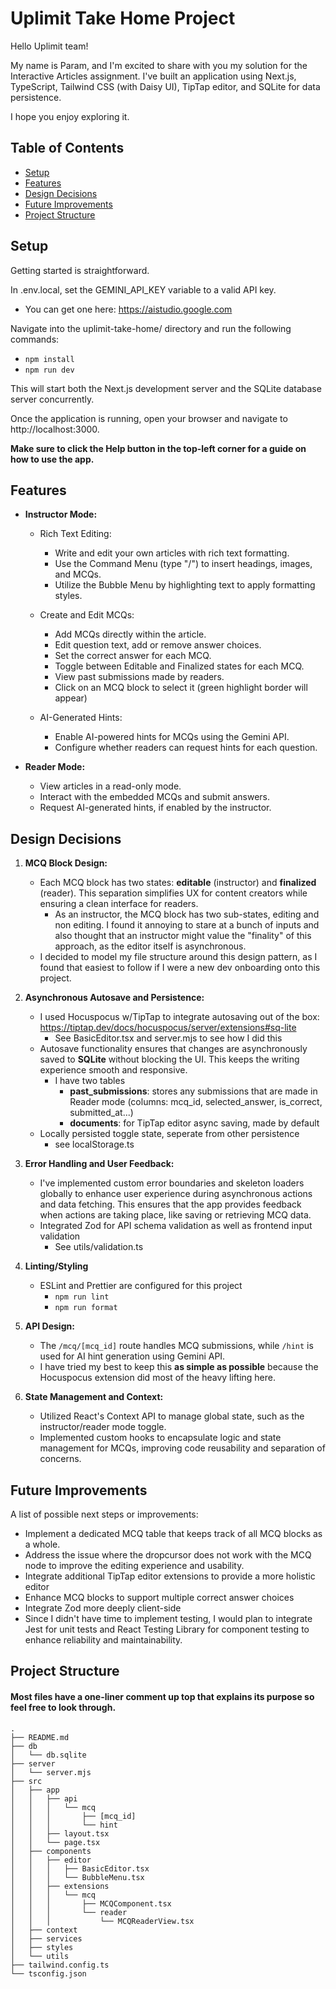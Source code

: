 # Uplimit Take Home Project

Hello Uplimit team!

My name is Param, and I'm excited to share with you my solution for the Interactive Articles assignment. I've built an application using Next.js, TypeScript, Tailwind CSS (with Daisy UI), TipTap editor, and SQLite for data persistence.

I hope you enjoy exploring it.

## Table of Contents

- [Setup](#setup)
- [Features](#features)
- [Design Decisions](#design-decisions)
- [Future Improvements](#future-improvements)
- [Project Structure](#project-structure)

## Setup

Getting started is straightforward.

In .env.local, set the GEMINI_API_KEY variable to a valid API key.

- You can get one here:
  https://aistudio.google.com

Navigate into the uplimit-take-home/ directory and run the following commands:

- `npm install`
- `npm run dev`

This will start both the Next.js development server and the SQLite database server concurrently.

Once the application is running, open your browser and navigate to http://localhost:3000.

**Make sure to click the Help button in the top-left corner for a guide on how to use the app.**

## Features

- **Instructor Mode:**

  - Rich Text Editing:

    - Write and edit your own articles with rich text formatting.
    - Use the Command Menu (type "/") to insert headings, images, and MCQs.
    - Utilize the Bubble Menu by highlighting text to apply formatting styles.

  - Create and Edit MCQs:
    - Add MCQs directly within the article.
    - Edit question text, add or remove answer choices.
    - Set the correct answer for each MCQ.
    - Toggle between Editable and Finalized states for each MCQ.
    - View past submissions made by readers.
    - Click on an MCQ block to select it (green highlight border will appear)
  - AI-Generated Hints:
    - Enable AI-powered hints for MCQs using the Gemini API.
    - Configure whether readers can request hints for each question.

- **Reader Mode:**

  - View articles in a read-only mode.
  - Interact with the embedded MCQs and submit answers.
  - Request AI-generated hints, if enabled by the instructor.

## Design Decisions

1. **MCQ Block Design:**

   - Each MCQ block has two states: **editable** (instructor) and **finalized** (reader). This separation simplifies UX for content creators while ensuring a clean interface for readers.
     - As an instructor, the MCQ block has two sub-states, editing and non editing. I found it annoying to stare at a bunch of inputs and also thought that an instructor might value the "finality" of this approach, as the editor itself is asynchronous.
   - I decided to model my file structure around this design pattern, as I found that easiest to follow if I were a new dev onboarding onto this project.

2. **Asynchronous Autosave and Persistence:**

   - I used Hocuspocus w/TipTap to integrate autosaving out of the box: https://tiptap.dev/docs/hocuspocus/server/extensions#sq-lite
     - See BasicEditor.tsx and server.mjs to see how I did this
   - Autosave functionality ensures that changes are asynchronously saved to **SQLite** without blocking the UI. This keeps the writing experience smooth and responsive.
     - I have two tables
       - **past_submissions**: stores any submissions that are made in Reader mode (columns: mcq_id, selected_answer, is_correct, submitted_at...)
       - **documents**: for TipTap editor async saving, made by default
    - Locally persisted toggle state, seperate from other persistence
      - see localStorage.ts

3. **Error Handling and User Feedback:**

   - I've implemented custom error boundaries and skeleton loaders globally to enhance user experience during asynchronous actions and data fetching. This ensures that the app provides feedback when actions are taking place, like saving or retrieving MCQ data.
   - Integrated Zod for API schema validation as well as frontend input validation
     - See utils/validation.ts

4. **Linting/Styling**

   - ESLint and Prettier are configured for this project
     - `npm run lint`
     - `npm run format`

5. **API Design:**

   - The `/mcq/[mcq_id]` route handles MCQ submissions, while `/hint` is used for AI hint generation using Gemini API.
   - I have tried my best to keep this **as simple as possible** because the Hocuspocus extension did most of the heavy lifting here.

6. **State Management and Context:**

   - Utilized React's Context API to manage global state, such as the instructor/reader mode toggle.
   - Implemented custom hooks to encapsulate logic and state management for MCQs, improving code reusability and separation of concerns.

## Future Improvements

A list of possible next steps or improvements:

- Implement a dedicated MCQ table that keeps track of all MCQ blocks as a whole.
- Address the issue where the dropcursor does not work with the MCQ node to improve the editing experience and usability.
- Integrate additional TipTap editor extensions to provide a more holistic editor
- Enhance MCQ blocks to support multiple correct answer choices
- Integrate Zod more deeply client-side
- Since I didn't have time to implement testing, I would plan to integrate Jest for unit tests and React Testing Library for component testing to enhance reliability and maintainability.

## Project Structure

#### Most files have a one-liner comment up top that explains its purpose so feel free to look through.

```plaintext
.
├── README.md
├── db
│   └── db.sqlite
├── server
│   └── server.mjs
├── src
│   ├── app
│   │   ├── api
│   │   │   └── mcq
│   │   │       ├── [mcq_id]
│   │   │       └── hint
│   │   ├── layout.tsx
│   │   └── page.tsx
│   ├── components
│   │   ├── editor
│   │   │   ├── BasicEditor.tsx
│   │   │   └── BubbleMenu.tsx
│   │   ├── extensions
│   │   │   └── mcq
│   │   │       ├── MCQComponent.tsx
│   │   │       └── reader
│   │   │           └── MCQReaderView.tsx
│   ├── context
│   ├── services
│   ├── styles
│   └── utils
├── tailwind.config.ts
└── tsconfig.json
```
